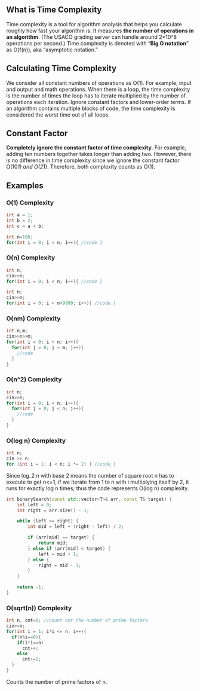 ## What is Time Complexity

Time complexity is a tool for algorithm analysis that helps you calculate roughly how fast your algorithm is. It measures **the number of operations in an algorithm**.
(The USACO grading server can handle around 2*10^8 operations per second.)
Time complexity is denoted with “**Big O notation**” as O(f(n)), aka “asymptotic notation.”

## Calculating Time Complexity
We consider all constant numbers of operations as O(1). For example, input and output and math operations. When there is a loop, the time complexity is the number of times the loop has to iterate multiplied by the number of operations each iteration. Ignore constant factors and lower-order terms. If an algorithm contains multiple blocks of code, the time complexity is considered the worst time out of all loops. 

## Constant Factor
**Completely ignore the constant factor of time complexity**. For example, adding ten numbers together takes longer than adding two. However, there is no difference in time complexity since we ignore the constant factor O(10*1) and O(2*1). Therefore, both complexity counts as O(1). 

## Examples 
### O(1) Complexity
```cpp
int a = 1;
int b = 2;
int c = a + b;
```
```cpp
int n=100;
for(int i = 0; i < n; i++){ //code }
```
### O(n) Complexity
```cpp
int n;
cin>>n;
for(int i = 0; i < n; i++){ //code }
```
```cpp
int n;
cin>>n;
for(int i = 0; i < n+9999; i++){ //code }
```
### O(nm) Complexity
```cpp
int n,m;
cin>>n>>m;
for(int i = 0; i < n; i++){
  for(int j = 0; j < m; j++){
    //code 
  }
}
```
### O(n^2) Complexity
```cpp
int n;
cin>>n;
for(int i = 0; i < n; i++){
  for(int j = 0; j < n; j++){
    //code 
  }
}
```
### O(log n) Complexity
```cpp
int n; 
cin >> n;
for (int i = 1; i < n; i *= 2) { //code }
```
Since log_2 n with base 2 means the number of square root n has to execute to get n<=1, if we iterate from 1 to n with i multiplying itself by 2, it runs for exactly log n times; thus the code represents O(log n) complexity. 
```cpp
int binarySearch(const std::vector<T>& arr, const T& target) {
    int left = 0;
    int right = arr.size() - 1;

    while (left <= right) {
        int mid = left + (right - left) / 2;

        if (arr[mid] == target) {
            return mid;
        } else if (arr[mid] < target) {
            left = mid + 1;
        } else {
            right = mid - 1;
        }
    }

    return -1;
}
```
### O(sqrt(n)) Complexity
```cpp
int n, cnt=0; //count cnt the number of prime factors
cin>>n;
for(int i = 1; i*i <= n; i++){
  if(n%i==0){
    if(i*i==n)
      cnt++;
    else
      cnt+=2;
  }
}
```
Counts the number of prime factors of n. 
